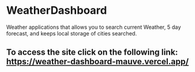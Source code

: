 # WeatherDashboard
Weather applications that allows you to search current Weather, 5 day forecast, and keeps local storage of cities searched. 

## To access the site click on the following link: https://weather-dashboard-mauve.vercel.app/

